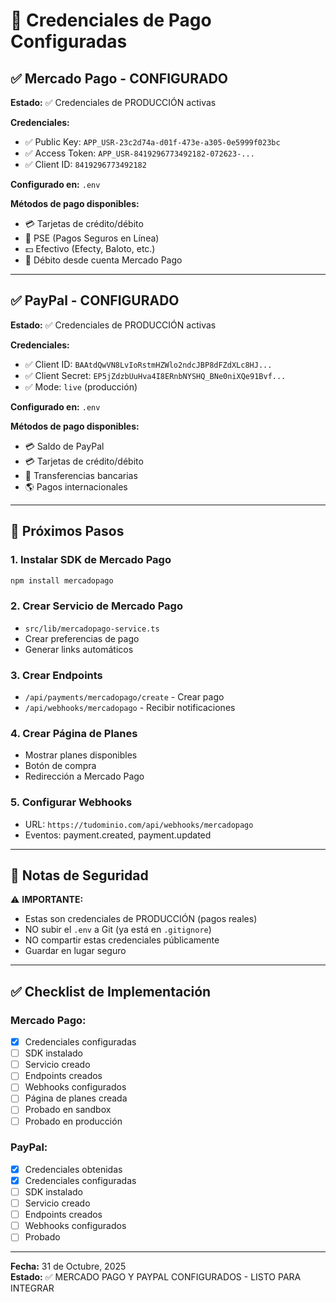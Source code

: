 # 🔐 Credenciales de Pago Configuradas

## ✅ Mercado Pago - CONFIGURADO

**Estado:** ✅ Credenciales de PRODUCCIÓN activas

**Credenciales:**
- ✅ Public Key: `APP_USR-23c2d74a-d01f-473e-a305-0e5999f023bc`
- ✅ Access Token: `APP_USR-8419296773492182-072623-...`
- ✅ Client ID: `8419296773492182`

**Configurado en:** `.env`

**Métodos de pago disponibles:**
- 💳 Tarjetas de crédito/débito
- 🏦 PSE (Pagos Seguros en Línea)
- 💵 Efectivo (Efecty, Baloto, etc.)
- 📱 Débito desde cuenta Mercado Pago

---

## ✅ PayPal - CONFIGURADO

**Estado:** ✅ Credenciales de PRODUCCIÓN activas

**Credenciales:**
- ✅ Client ID: `BAAtdQwVN8LvIoRstmHZWlo2ndcJBP8dFZdXLc8HJ...`
- ✅ Client Secret: `EP5jZdzbUuHva4I8ERnbNYSHQ_BNe0niXQe91Bvf...`
- ✅ Mode: `live` (producción)

**Configurado en:** `.env`

**Métodos de pago disponibles:**
- 💳 Saldo de PayPal
- 💳 Tarjetas de crédito/débito
- 🏦 Transferencias bancarias
- 🌎 Pagos internacionales

---

## 🚀 Próximos Pasos

### 1. Instalar SDK de Mercado Pago
```bash
npm install mercadopago
```

### 2. Crear Servicio de Mercado Pago
- `src/lib/mercadopago-service.ts`
- Crear preferencias de pago
- Generar links automáticos

### 3. Crear Endpoints
- `/api/payments/mercadopago/create` - Crear pago
- `/api/webhooks/mercadopago` - Recibir notificaciones

### 4. Crear Página de Planes
- Mostrar planes disponibles
- Botón de compra
- Redirección a Mercado Pago

### 5. Configurar Webhooks
- URL: `https://tudominio.com/api/webhooks/mercadopago`
- Eventos: payment.created, payment.updated

---

## 📝 Notas de Seguridad

⚠️ **IMPORTANTE:**
- Estas son credenciales de PRODUCCIÓN (pagos reales)
- NO subir el `.env` a Git (ya está en `.gitignore`)
- NO compartir estas credenciales públicamente
- Guardar en lugar seguro

---

## ✅ Checklist de Implementación

### Mercado Pago:
- [x] Credenciales configuradas
- [ ] SDK instalado
- [ ] Servicio creado
- [ ] Endpoints creados
- [ ] Webhooks configurados
- [ ] Página de planes creada
- [ ] Probado en sandbox
- [ ] Probado en producción

### PayPal:
- [x] Credenciales obtenidas
- [x] Credenciales configuradas
- [ ] SDK instalado
- [ ] Servicio creado
- [ ] Endpoints creados
- [ ] Webhooks configurados
- [ ] Probado

---

**Fecha:** 31 de Octubre, 2025  
**Estado:** ✅ MERCADO PAGO Y PAYPAL CONFIGURADOS - LISTO PARA INTEGRAR
